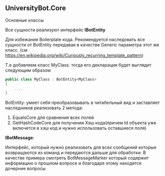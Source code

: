 ﻿## UniversityBot.Core

Основные классы



Все сущности реализуют интерфейс **IBotEntity**



Для избежания Boilerplate кода. Рекомендуется наследовать все сущности от BotEntity передавая в качестве Generic параметра этот же класс. (см https://en.wikipedia.org/wiki/Curiously_recurring_template_pattern)

Т.е добавляем класс MyClass. тогда его декларация будет выглядит следующим образом

```c#
public class MyClass : BotEntity<MyClass>
{
    ....
}
```



BotEntity: умеет себя преобразовывать в читабельный вид и заставляет наследников реализовать 2 метода:

1. EqualsCore для сравнения всех полей
2. GetHashCodeCore для получения Хэш кода(причем Id объекта уже включется в хэш код и нужно использовать оставшиеся поля)



**IBotMessage**:

Интерфейс, который нужно реализовать для всех сообщений которые возвращаются из команд и передаются дальше для обработки. В качестве примера смотреть BotMessageMarker который содержит информацию о прошлом вопросе и благодаря этому находятся дочерние вопросы
